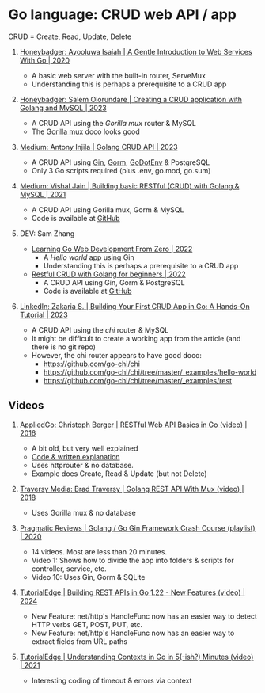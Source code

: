 # Go language: CRUD web API / app

CRUD = Create, Read, Update, Delete

1. [Honeybadger: Ayooluwa Isaiah | A Gentle Introduction to Web Services With Go | 2020](https://www.honeybadger.io/blog/go-web-services/)
   - A basic web server with the built-in router, ServeMux
   - Understanding this is perhaps a prerequisite to a CRUD app

1. [Honeybadger: Salem Olorundare | Creating a CRUD application with Golang and MySQL | 2023](https://www.honeybadger.io/blog/how-to-create-crud-application-with-golang-and-mysql/)
   - A CRUD API using the *Gorilla mux* router & MySQL
   - The [Gorilla mux](https://github.com/gorilla/mux) doco looks good

1. [Medium: Antony Injila | Golang CRUD API | 2023](https://medium.com/@antonyshikubu/golang-crud-api-45abf75b6a10)
   - A CRUD API using [Gin](https://github.com/gin-gonic/gin),
     [Gorm](https://github.com/jinzhu/gorm),
     [GoDotEnv](https://github.com/joho/godotenv) & PostgreSQL
   - Only 3 Go scripts required (plus .env, go.mod, go.sum)

1. [Medium: Vishal Jain | Building basic RESTful (CRUD) with Golang & MySQL | 2021](https://towardsdev.com/building-basic-restful-crud-with-golang-mysql-6869dfdefade)
   - A CRUD API using Gorilla mux, Gorm & MySQL
   - Code is available at [GitHub](https://github.com/Vishalj32/rest-go-demo)

1. DEV: Sam Zhang
   - [Learning Go Web Development From Zero | 2022](https://dev.to/samzhangjy/learning-go-web-development-from-zero-a1l)
     * A *Hello world* app using Gin
     * Understanding this is perhaps a prerequisite to a CRUD app
   - [Restful CRUD with Golang for beginners | 2022](https://dev.to/samzhangjy/restful-crud-with-golang-for-beginners-23ia)
     * A CRUD API using Gin, Gorm & PostgreSQL
     * Code is available at [GitHub](https://github.com/samzhangjy/go-blog)

1. [LinkedIn: Zakaria S. | Building Your First CRUD App in Go: A Hands-On Tutorial | 2023](https://www.linkedin.com/pulse/building-your-first-crud-app-go-hands-on-tutorial-zackaria-slimane-)
   - A CRUD API using the *chi* router & MySQL
   - It might be difficult to create a working app from the article (and there is no git repo)
   - However, the chi router appears to have good doco:
     * https://github.com/go-chi/chi
     * https://github.com/go-chi/chi/tree/master/_examples/hello-world
     * https://github.com/go-chi/chi/tree/master/_examples/rest


## Videos

1. [AppliedGo: Christoph Berger | RESTful Web API Basics in Go (video) | 2016](https://www.youtube.com/watch?v=iVXaPD_Jbu0)
   - A bit old, but very well explained
   - [Code & written explanation](https://appliedgo.net/rest/)
   - Uses httprouter & no database.
   - Example does Create, Read & Update (but not Delete)

1. [Traversy Media: Brad Traversy | Golang REST API With Mux (video) | 2018](https://www.youtube.com/watch?v=SonwZ6MF5BE)
   - Uses Gorilla mux & no database

1. [Pragmatic Reviews | Golang / Go Gin Framework Crash Course (playlist) | 2020](https://www.youtube.com/playlist?list=PL3eAkoh7fypr8zrkiygiY1e9osoqjoV9w)
   - 14 videos. Most are less than 20 minutes.
   - Video 1: Shows how to divide the app into folders & scripts for controller, service, etc.
   - Video 10: Uses Gin, Gorm & SQLite

1. [TutorialEdge | Building REST APIs in Go 1.22 - New Features (video) | 2024](https://www.youtube.com/watch?v=tgLvIghsJFo)
   - New Feature: net/http's HandleFunc now has an easier way to detect HTTP verbs GET, POST, PUT, etc.
   - New Feature: net/http's HandleFunc now has an easier way to extract fields from URL paths

1. [TutorialEdge | Understanding Contexts in Go in 5(-ish?) Minutes (video) | 2021](https://www.youtube.com/watch?v=h2RdcrMLQAo)
   - Interesting coding of timeout & errors via context

